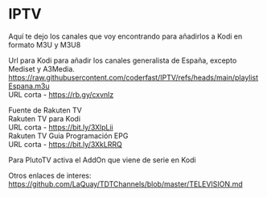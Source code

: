 # IPTV
Aquí te dejo los canales que voy encontrando para añadirlos a Kodi en formato M3U y M3U8

Url para Kodi para añadir los canales generalista de España, excepto Mediset y A3Media.<br />
https://raw.githubusercontent.com/coderfast/IPTV/refs/heads/main/playlistEspana.m3u<br />
URL corta - https://rb.gy/cxvnlz<br />
<!-- URL corta - https://shorturl.at/Y7Isn<br />(Y,7, I latina i mayúscula/uppercase, s, n) -->

<!--
Rakuten TV<br />
https://shorturl.at/GvlcT<br />

Rakuten TV EPG<br />
https://shorturl.at/w2PQe<br />
-->

Fuente de Rakuten TV<br />
Rakuten TV para Kodi<br />
URL corta - https://bit.ly/3XlpLii<br />
Rakuten TV Guia Programación EPG<br />
URL corta - https://bit.ly/3XkLRRQ<br />

Para PlutoTV activa el AddOn que viene de serie en Kodi<nr />

Otros enlaces de interes:<br />
https://github.com/LaQuay/TDTChannels/blob/master/TELEVISION.md<br />
